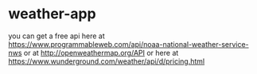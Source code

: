# weather-app
you can get a free api here at https://www.programmableweb.com/api/noaa-national-weather-service-nws or at http://openweathermap.org/API
or here at https://www.wunderground.com/weather/api/d/pricing.html


